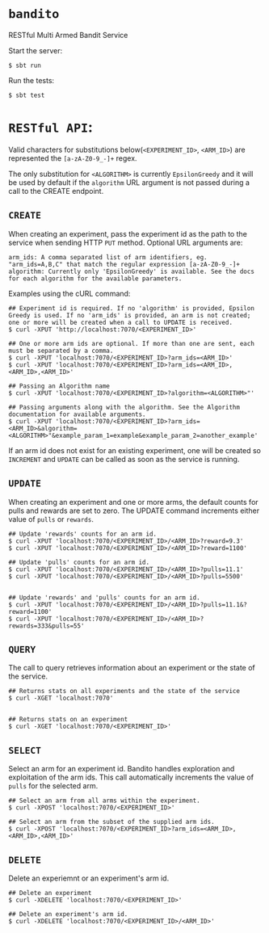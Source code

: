 `bandito`
=========

RESTful Multi Armed Bandit Service


Start the server:

	$ sbt run

Run the tests:

	$ sbt test

`RESTful API`:
==============

Valid characters for substitutions below(`<EXPERIMENT_ID>`, `<ARM_ID>`) are represented the `[a-zA-Z0-9_-]+` regex.

The only substitution for `<ALGORITHM>` is currently `EpsilonGreedy` and it will be used by default if the `algorithm` URL argument is not passed during a call to the CREATE endpoint.


`CREATE`
--------

When creating an experiment, pass the experiment id as the path to the service when sending HTTP `PUT` method. Optional URL arguments are:

	arm_ids: A comma separated list of arm identifiers, eg. "arm_ids=A,B,C" that match the regular expression [a-zA-Z0-9_-]+
	algorithm: Currently only 'EpsilonGreedy' is available. See the docs for each algorithm for the available parameters.
	

Examples using the cURL command:

	## Experiment id is required. If no 'algorithm' is provided, Epsilon Greedy is used. If no 'arm_ids' is provided, an arm is not created; one or more will be created when a call to UPDATE is received.
	$ curl -XPUT 'http://localhost:7070/<EXPERIMENT_ID>'

	## One or more arm ids are optional. If more than one are sent, each must be separated by a comma.
	$ curl -XPUT 'localhost:7070/<EXPERIMENT_ID>?arm_ids=<ARM_ID>'
	$ curl -XPUT 'localhost:7070/<EXPERIMENT_ID>?arm_ids=<ARM_ID>,<ARM_ID>,<ARM_ID>'

	## Passing an Algorithm name
	$ curl -XPUT 'localhost:7070/<EXPERIMENT_ID>?algorithm=<ALGORITHM>"'

	## Passing arguments along with the algorithm. See the Algorithm documentation for available arguments.
	$ curl -XPUT 'localhost:7070/<EXPERIMENT_ID>?arm_ids=<ARM_ID>&algorithm=<ALGORITHM>"&example_param_1=example&example_param_2=another_example'


If an arm id does not exist for an existing experiment, one will be created so `INCREMENT` and `UPDATE` can be called as soon as the service is running.

`UPDATE`
--------

When creating an experiment and one or more arms, the default counts for pulls and rewards are set to zero. The UPDATE command increments either value of `pulls` or `rewards`.

	## Update 'rewards' counts for an arm id.
	$ curl -XPUT 'localhost:7070/<EXPERIMENT_ID>/<ARM_ID>?reward=9.3'
	$ curl -XPUT 'localhost:7070/<EXPERIMENT_ID>/<ARM_ID>?reward=1100'

	## Update 'pulls' counts for an arm id.
	$ curl -XPUT 'localhost:7070/<EXPERIMENT_ID>/<ARM_ID>?pulls=11.1'
	$ curl -XPUT 'localhost:7070/<EXPERIMENT_ID>/<ARM_ID>?pulls=5500'


	## Update 'rewards' and 'pulls' counts for an arm id.
	$ curl -XPUT 'localhost:7070/<EXPERIMENT_ID>/<ARM_ID>?pulls=11.1&?reward=1100'
	$ curl -XPUT 'localhost:7070/<EXPERIMENT_ID>/<ARM_ID>?rewards=333&pulls=55'

`QUERY`
-------

The call to query retrieves information about an experiment or the state of the service.

	## Returns stats on all experiments and the state of the service
	$ curl -XGET 'localhost:7070'


	## Returns stats on an experiment
	$ curl -XGET 'localhost:7070/<EXPERIMENT_ID>'


`SELECT`
-------

Select an arm for an experiment id. Bandito handles exploration and exploitation of the arm ids. This call automatically increments the value of `pulls` for the selected arm.

	## Select an arm from all arms within the experiment.
	$ curl -XPOST 'localhost:7070/<EXPERIMENT_ID>'

	## Select an arm from the subset of the supplied arm ids.
	$ curl -XPOST 'localhost:7070/<EXPERIMENT_ID>?arm_ids=<ARM_ID>,<ARM_ID>,<ARM_ID>'


`DELETE`
--------

Delete an experiemnt or an experiment's arm id.

	## Delete an experiment
	$ curl -XDELETE 'localhost:7070/<EXPERIMENT_ID>'

    ## Delete an experiment's arm id.
	$ curl -XDELETE 'localhost:7070/<EXPERIMENT_ID>/<ARM_ID>'

